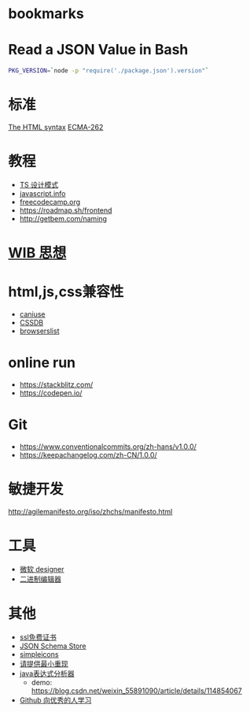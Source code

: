 # bookmarks

# Read a JSON Value in Bash
```bash
PKG_VERSION=`node -p "require('./package.json').version"`
```

# 标准
[The HTML syntax](https://html.spec.whatwg.org/multipage/syntax.html)
[ECMA-262](https://ecma-international.org/publications-and-standards/standards/ecma-262/)

# 教程
- [TS 设计模式](https://refactoringguru.cn/)
- [javascript.info](https://zh.javascript.info/)
- [freecodecamp.org](https://www.freecodecamp.org/)
- https://roadmap.sh/frontend
- http://getbem.com/naming

# [WIB 思想](https://dreamsongs.com/WorseIsBetter.html)

# html,js,css兼容性
- [caniuse](https://caniuse.com/)
- [CSSDB](https://cssdb.org/)
- [browserslist](https://browsersl.ist/)

# online run
- https://stackblitz.com/
- https://codepen.io/

# Git
- https://www.conventionalcommits.org/zh-hans/v1.0.0/
- https://keepachangelog.com/zh-CN/1.0.0/

# 敏捷开发
http://agilemanifesto.org/iso/zhchs/manifesto.html

# 工具
- [微软 designer](https://designer.microsoft.com/)
- [二进制编辑器](https://hexed.it/)

# 其他
- [ssl免费证书](https://letsencrypt.org/zh-cn/getting-started/)
- [JSON Schema Store](https://www.schemastore.org/json/)
- [simpleicons](https://simpleicons.org/)
- [请提供最小重现](https://antfu.me/posts/why-reproductions-are-required-zh)
- [java表达式分析器](http://www.singularsys.com/jep/doc/javadoc/com/singularsys/jep/Jep.html)
    - demo: https://blog.csdn.net/weixin_55891090/article/details/114854067
- [Github 向优秀的人学习](https://resources.github.com/learn/pathways/)
